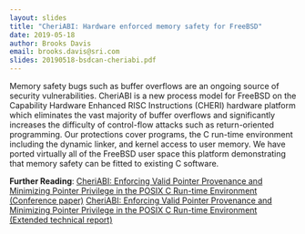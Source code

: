 ```yaml
---
layout: slides
title: "CheriABI: Hardware enforced memory safety for FreeBSD"
date: 2019-05-18
author: Brooks Davis
email: brooks.davis@sri.com
slides: 20190518-bsdcan-cheriabi.pdf
---
```

Memory safety bugs such as buffer overflows are an ongoing source of
security vulnerabilities. CheriABI is a new process model for FreeBSD
on the Capability Hardware Enhanced RISC Instructions (CHERI) hardware
platform which eliminates the vast majority of buffer overflows and
significantly increases the difficulty of control-flow attacks such
as return-oriented programming. Our protections cover programs, the C
run-time environment including the dynamic linker, and kernel access to
user memory. We have ported virtually all of the FreeBSD user space this
platform demonstrating that memory safety can be fitted to existing C
software.

**Further Reading**:
[CheriABI: Enforcing Valid Pointer Provenance and Minimizing Pointer Privilege in the POSIX C Run-time Environment (Conference paper)](https://www.cl.cam.ac.uk/research/security/ctsrd/pdfs/201904-asplos-cheriabi.pdf)
[CheriABI: Enforcing Valid Pointer Provenance and Minimizing Pointer Privilege in the POSIX C Run-time Environment (Extended technical report)](https://www.cl.cam.ac.uk/techreports/UCAM-CL-TR-932.pdf)
